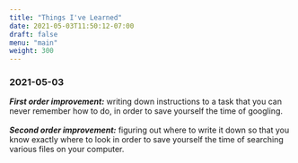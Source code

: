 ```yaml
---
title: "Things I've Learned"
date: 2021-05-03T11:50:12-07:00
draft: false
menu: "main"
weight: 300
---
```


### 2021-05-03   
***First order improvement:*** writing down instructions to a task that you can never remember how to do, in order to save yourself the time of googling.  
<br>***Second order improvement:*** figuring out where to write it down so that you know exactly where to look in order to save yourself the time of searching various files on your computer.
